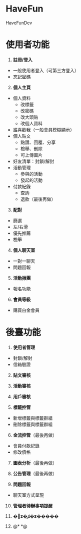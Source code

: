 # HaveFun
HaveFunDev
# 使用者功能
1. **註冊/登入**
  * 一般使用者登入（可第三方登入）
  * 忘記密碼

2. **個人主頁**
  * 個人資料
    - 改標籤
    - 改密碼
    - 改大頭貼
    - 改個人資料
  * 誰喜歡我（一般會員模糊顯示）
  * 個人貼文
    - 點讚、回覆、分享
    - 檢舉、刪除
    - 可上傳圖片
  * 好友清單：封鎖/解封
  * 活動管理
    - 參與的活動
    - 發起的活動
  * 付款紀錄
    - 查詢
    - 退款（最後再做）

3. **配對**
  * 篩選
  * 左/右滑
  * 優先推薦
  * 檢舉

4. **個人聊天室**
  * 一對一聊天
  * 問題回報

5. **活動揪團**
  * 報名功能

6. **會員等級**
  * 購買白金會員

# 後臺功能
1. **使用者管理**
  * 封鎖/解封
  * 信箱驗證

2. **貼文審核**

3. **活動審核**

4. **用戶審核**

5. **標籤控管**
  * 新增標籤與標籤群組
  * 刪除標籤與標籤群組

6. **金流控管**（最後再做）
  * 會員付款紀錄
  * 修改價格

7. **圖表分析**（最後再做）

8. **公告管理**（最後再做）

9. **問題回報**
  * 聊天室方式呈現

10. **管理者待辦事項提醒**

10. **�޲z�̫ݿ�ƶ�����**
11. @*  <script>
  var chatHistory = [
  ];

  // Function to update chat history
  function updateChatHistory() {
      var chatHistoryContainer = document.querySelector('.chat-history ul');
      chatHistoryContainer.innerHTML = '';
      chatHistory.forEach(chat => {
          var chatItem = document.createElement('li');
          chatItem.className = 'clearfix';
          var chatContent = `
              <div class="message-data ${chat.type === 'other' ? 'text-right' : ''}">
                  <span class="message-data-time">${chat.time}</span>
                  ${chat.img ? `<img src="${chat.img}" alt="avatar">` : ''}
              </div>
              <div class="message ${chat.type === 'other' ? 'other-message float-right' : 'my-message'}">
                  ${chat.message}
              </div>
          `;
          chatItem.innerHTML = chatContent;
          chatHistoryContainer.appendChild(chatItem);
      });
  }

  //user2 對  user1的聊天紀錄

      fetch('/api/ChatRoom/ChatRoomsApi/GetByUser1IdAndUser2Id/2/1')
          .then(response => response.json())
          .then(data => {
              data.forEach(message => {
                  const newChatMessage = {
                      time: moment(message.createTime).format("h:mm A, MMMM D"),
                      img: `/api/UserInfo/GetPicture/${message.user1Id}`,
                      message: message.messageText,
                      type: message.user1Id === 2 ? "my" : "other"
                  };
                  chatHistory.push(newChatMessage);
              });
              updateChatHistory();
          })
          .catch(error => console.error('Error fetching chat history:', error));
   // user1 to user2

      fetch('/api/ChatRoom/ChatRoomsApi/GetByUser1IdAndUser2Id/1/2')
          .then(response => response.json())
          .then(data => {
              data.forEach(message => {
                  const newChatMessage = {
                      time: moment(message.createTime).format("h:mm A, MMMM D"),
                      img: `/api/UserInfo/GetPicture/${message.user1Id}`,
                      message: message.messageText,
                      type: message.user1Id === 1? "my" : "other"
                  };
                  chatHistory.push(newChatMessage);
              });
              updateChatHistory();
          })
          .catch(error => console.error('Error fetching chat history:', error));
 

  // Initial call to update chat history
  updateChatHistory();

  // SignalR connection setup
  const connection = new signalR.HubConnectionBuilder()
      .withUrl("/chatHub")
      .build();

  connection.on("ReceiveMessage", function (user, message) {
      const msg =  message;
      const chat = {
          time: moment().format("h:mm A, MMMM D"),
              img:"/api/UserInfo/GetPicture/1",
          message: msg,
          type: "other"
      };
      chatHistory.push(chat);
      updateChatHistory();
  });

 
      connection.on("SomeOneOnline", (connid) => {
          console.log(`有人連線了,Id:${connid}`)
      });
      connection.on("SomeOneOffline", (connid) => {
          console.log(`有人離線了,Id:${connid}`)
      });
      connection.start().catch(err => console.error(err.toString()));

   //    document.getElementById("sendButton").addEventListener("click", event => {
   //        const user = ""; //select UserInfos.Name where (UserInfos.Id==this.user1Id);
   // ; // Replace with the dynamic user data if needed
   //        const message = document.getElementById("messageInput").value;
   //        connection.invoke("SendMessage", user, message).catch(err => console.error(err.toString()));
   //        document.getElementById("messageInput").value = '';
   //        event.preventDefault();
   //    });
      document.getElementById("sendButton").addEventListener("click", event => {
          const user1Id = 2; // 替換為當前使用者的 ID
          const user2Id = 1; // 替換為收件者的 ID
          const messageText = document.getElementById("messageInput").value;
          const user = "";
          const message = document.getElementById("messageInput").value;
          connection.invoke("SendMessage", user, message).catch(err => console.error(err.toString()));
           document.getElementById("messageInput").value = '';
          // 建立 POST 請求的資料物件
          const data = {
              User1Id: user1Id,
              User2Id: user2Id,
              MessageText: messageText,
              CreateTime: new Date(),
              IsRead: false
          };

          // 送出 POST 請求到伺服器
          fetch('/api/ChatRoom/ChatRoomsApi', {
              method: 'POST',
              headers: {
                  'Content-Type': 'application/json'
              },
              body: JSON.stringify(data)
          })
              .then(response => {
                  if (response.ok) {
                      return response.text();
                  } else {
                      throw new Error('Network response was not ok.');
                  }
              })
              .then(responseText => {
                  console.log(responseText); // 處理伺服器回應（如果需要）
                  document.getElementById("messageInput").value = ''; // 清空輸入欄位
              })
              .catch(error => {
                  console.error('Error saving message:', error);
              });
          event.preventDefault();
      });
  </script> *@
